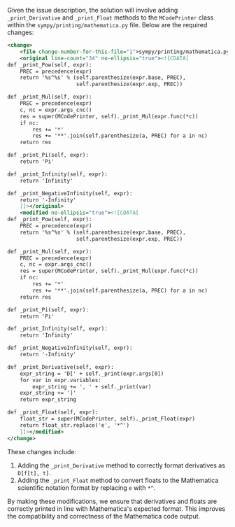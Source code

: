 Given the issue description, the solution will involve adding `_print_Derivative` and `_print_Float` methods to the `MCodePrinter` class within the `sympy/printing/mathematica.py` file. Below are the required changes:

```xml
<change>
    <file change-number-for-this-file="1">sympy/printing/mathematica.py</file>
    <original line-count="34" no-ellipsis="true"><![CDATA[
def _print_Pow(self, expr):
    PREC = precedence(expr)
    return '%s^%s' % (self.parenthesize(expr.base, PREC),
                      self.parenthesize(expr.exp, PREC))

def _print_Mul(self, expr):
    PREC = precedence(expr)
    c, nc = expr.args_cnc()
    res = super(MCodePrinter, self)._print_Mul(expr.func(*c))
    if nc:
        res += '*'
        res += '**'.join(self.parenthesize(a, PREC) for a in nc)
    return res

def _print_Pi(self, expr):
    return 'Pi'

def _print_Infinity(self, expr):
    return 'Infinity'

def _print_NegativeInfinity(self, expr):
    return '-Infinity'
    ]]></original>
    <modified no-ellipsis="true"><![CDATA[
def _print_Pow(self, expr):
    PREC = precedence(expr)
    return '%s^%s' % (self.parenthesize(expr.base, PREC),
                      self.parenthesize(expr.exp, PREC))

def _print_Mul(self, expr):
    PREC = precedence(expr)
    c, nc = expr.args_cnc()
    res = super(MCodePrinter, self)._print_Mul(expr.func(*c))
    if nc:
        res += '*'
        res += '**'.join(self.parenthesize(a, PREC) for a in nc)
    return res

def _print_Pi(self, expr):
    return 'Pi'

def _print_Infinity(self, expr):
    return 'Infinity'

def _print_NegativeInfinity(self, expr):
    return '-Infinity'

def _print_Derivative(self, expr):
    expr_string = 'D[' + self._print(expr.args[0])
    for var in expr.variables:
        expr_string += ', ' + self._print(var)
    expr_string += ']'
    return expr_string

def _print_Float(self, expr):
    float_str = super(MCodePrinter, self)._print_Float(expr)
    return float_str.replace('e', '*^')
    ]]></modified>
</change>
```

These changes include:

1. Adding the `_print_Derivative` method to correctly format derivatives as `D[f[t], t]`.
2. Adding the `_print_Float` method to convert floats to the Mathematica scientific notation format by replacing `e` with `*^`.

By making these modifications, we ensure that derivatives and floats are correctly printed in line with Mathematica's expected format. This improves the compatibility and correctness of the Mathematica code output.